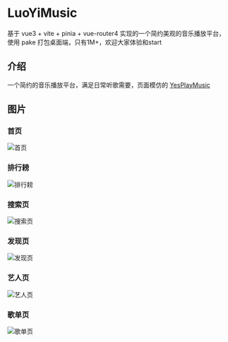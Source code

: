# LuoYiMusic
基于 vue3 + vite + pinia + vue-router4 实现的一个简约美观的音乐播放平台，使用 pake 打包桌面端，只有1M+，欢迎大家体验和start
## 介绍
  一个简约的音乐播放平台，满足日常听歌需要，页面模仿的 [YesPlayMusic](https://github.com/qier222/YesPlayMusic)
## 图片
  ### 首页
  ![首页](https://cdn.staticaly.com/gh/debug16/image-hosting@master/LuoYiMusic/1.2l5lo6485400.webp "首页")
  ### 排行耪
  ![排行耪](https://cdn.staticaly.com/gh/debug16/image-hosting@master/LuoYiMusic/微信截图_20221227004733.8aybblhdjyo.webp "排行耪")
  ### 搜索页
  ![搜索页](https://cdn.staticaly.com/gh/debug16/image-hosting@master/LuoYiMusic/2.1t9uygmdm91c.webp)
  ### 发现页
  ![发现页](https://cdn.staticaly.com/gh/debug16/image-hosting@master/LuoYiMusic/微信截图_20221227004754.5lvcklaqnxk0.webp "发现页")
  ### 艺人页
  ![艺人页](https://cdn.staticaly.com/gh/debug16/image-hosting@master/LuoYiMusic/微信截图_20221227004831.3lcvdiou7pk0.webp)
  ### 歌单页
  ![歌单页](https://cdn.staticaly.com/gh/debug16/image-hosting@master/LuoYiMusic/微信截图_20221227004747.5oqu20n6i800.webp)
 
